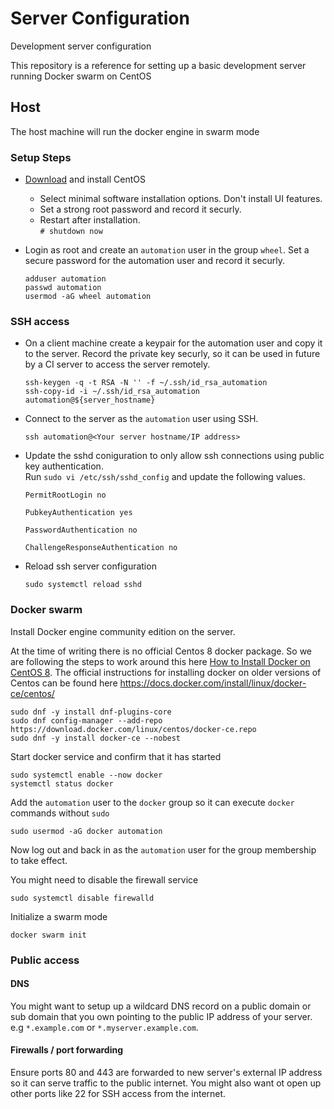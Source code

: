 # Server Configuration

Development server configuration

This repository is a reference for setting up a basic development server running
Docker swarm on CentOS

## Host

The host machine will run the docker engine in swarm mode

### Setup Steps

- [Download](https://www.centos.org/download/) and install CentOS
  - Select minimal software installation options. Don't install UI features.
  - Set a strong root password and record it securly.
  - Restart after installation.  
    `# shutdown now`
- Login as root and create an `automation` user in the group `wheel`. Set a
  secure password for the automation user and record it securly.

  ```
  adduser automation
  passwd automation
  usermod -aG wheel automation
  ```

### SSH access

- On a client machine create a keypair for the automation user and copy it to
  the server. Record the private key securly, so it can be used in future by a
  CI server to access the server remotely.

  ```
  ssh-keygen -q -t RSA -N '' -f ~/.ssh/id_rsa_automation
  ssh-copy-id -i ~/.ssh/id_rsa_automation automation@${server_hostname}
  ```

- Connect to the server as the `automation` user using SSH.
  ```
  ssh automation@<Your server hostname/IP address>
  ```
- Update the sshd coniguration to only allow ssh connections using public key
  authentication.  
  Run `sudo vi /etc/ssh/sshd_config` and update the following values.

  ```
  PermitRootLogin no
  ```

  ```
  PubkeyAuthentication yes
  ```

  ```
  PasswordAuthentication no
  ```

  ```
  ChallengeResponseAuthentication no
  ```

- Reload ssh server configuration

  ```
  sudo systemctl reload sshd
  ```

### Docker swarm

Install Docker engine community edition on the server.

At the time of writing there is no official Centos 8 docker package. So we are
following the steps to work around this here
[How to Install Docker on CentOS 8](https://linoxide.com/linux-how-to/how-to-install-docker-on-centos/).
The official instructions for installing docker on older versions of Centos can
be found here https://docs.docker.com/install/linux/docker-ce/centos/

```
sudo dnf -y install dnf-plugins-core
sudo dnf config-manager --add-repo https://download.docker.com/linux/centos/docker-ce.repo
sudo dnf -y install docker-ce --nobest
```

Start docker service and confirm that it has started

```
sudo systemctl enable --now docker
systemctl status docker
```

Add the `automation` user to the `docker` group so it can execute `docker`
commands without `sudo`

```
sudo usermod -aG docker automation
```

Now log out and back in as the `automation` user for the group membership to
take effect.

You might need to disable the firewall service

```
sudo systemctl disable firewalld
```

Initialize a swarm mode

```
docker swarm init
```

### Public access

#### DNS

You might want to setup up a wildcard DNS record on a public domain or sub
domain that you own pointing to the public IP address of your server. e.g
`*.example.com` or `*.myserver.example.com`.

#### Firewalls / port forwarding

Ensure ports 80 and 443 are forwarded to new server's external IP address so it
can serve traffic to the public internet. You might also want ot open up other
ports like 22 for SSH access from the internet.
